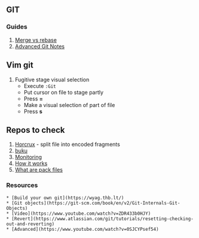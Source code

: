 ## GIT

### Guides
1. [Merge vs rebase](MergeRebase)
2. [Advanced Git Notes](AdvancedGit)

## Vim git
1. Fugitive stage visual selection
    *  Execute `:Git`
	*  Put cursor on file to stage partly
	*  Press **=**
	*  Make a visual selection of part of file
	*  Press **s**


## Repos to check
1. [Horcrux](https://github.com/jesseduffield/horcrux) - split file into encoded fragments
2. [buku](https://github.com/jarun/buku)
3. [Monitoring](https://github.com/apache/skywalking)
4. [How it works](https://codewords.recurse.com/issues/two/git-from-the-inside-out)
5. [What are pack files ](https://codewords.recurse.com/issues/three/unpacking-git-packfiles)

### Resources
    * [Build your own git](https://wyag.thb.lt/)
	* [Git objects](https://git-scm.com/book/en/v2/Git-Internals-Git-Objects)
	* [Video](https://www.youtube.com/watch?v=ZDR433b0HJY)
	* [Revert](https://www.atlassian.com/git/tutorials/resetting-checking-out-and-reverting)
	* [Advanced](https://www.youtube.com/watch?v=0SJCYPsef54)
